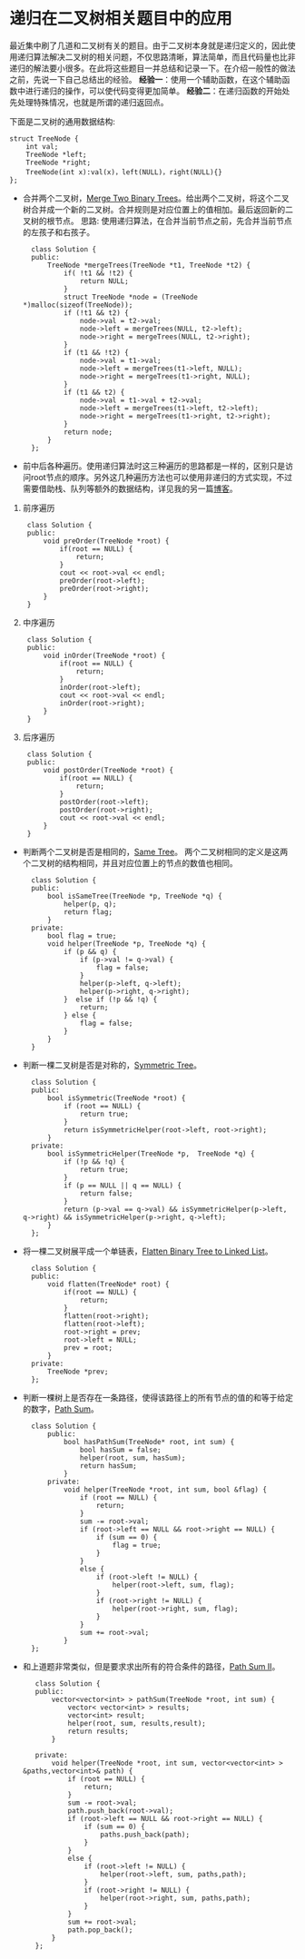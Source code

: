 # 递归在二叉树相关题目中的应用
最近集中刷了几道和二叉树有关的题目。由于二叉树本身就是递归定义的，因此使用递归算法解决二叉树的相关问题，不仅思路清晰，算法简单，而且代码量也比非递归的解法要小很多。在此将这些题目一并总结和记录一下。在介绍一般性的做法之前，先说一下自己总结出的经验。
**经验一**：使用一个辅助函数，在这个辅助函数中进行递归的操作，可以使代码变得更加简单。
**经验二**：在递归函数的开始处先处理特殊情况，也就是所谓的递归返回点。

下面是二叉树的通用数据结构:
    
    struct TreeNode {
        int val;
        TreeNode *left;
        TreeNode *right;
        TreeNode(int x):val(x)，left(NULL)，right(NULL){}
    };

* 合并两个二叉树，[Merge Two Binary Trees](https://leetcode.com/problems/merge-two-binary-trees/)。给出两个二叉树，将这个二叉树合并成一个新的二叉树。合并规则是对应位置上的值相加。最后返回新的二叉树的根节点。
思路: 使用递归算法，在合并当前节点之前，先合并当前节点的左孩子和右孩子。

        class Solution {
        public:
            TreeNode *mergeTrees(TreeNode *t1, TreeNode *t2) {
                if( !t1 && !t2) {
                    return NULL;
                }
                struct TreeNode *node = (TreeNode *)malloc(sizeof(TreeNode));
                if (!t1 && t2) {
                    node->val = t2->val;
                    node->left = mergeTrees(NULL, t2->left);
                    node->right = mergeTrees(NULL, t2->right);
                } 
                if (t1 && !t2) {
                    node->val = t1->val;
                    node->left = mergeTrees(t1->left, NULL);
                    node->right = mergeTrees(t1->right, NULL);
                }
                if (t1 && t2) {
                    node->val = t1->val + t2->val;
                    node->left = mergeTrees(t1->left, t2->left);
                    node->right = mergeTrees(t1->right, t2->right);
                }
                return node;
            }
        };
                
* 前中后各种遍历。使用递归算法时这三种遍历的思路都是一样的，区别只是访问root节点的顺序。另外这几种遍历方法也可以使用非递归的方式实现，不过需要借助栈、队列等额外的数据结构，详见我的另一篇[博客](http://www.tamarous.com/2017/10/09/several-ways-of-travel-tree/)。

1. 前序遍历

        class Solution {
        public:
            void preOrder(TreeNode *root) {
                if(root == NULL) {
                    return;
                }
                cout << root->val << endl;
                preOrder(root->left);
                preOrder(root->right);
            }
        }

2. 中序遍历

        class Solution {
        public:
            void inOrder(TreeNode *root) {
                if(root == NULL) {
                    return;
                }
                inOrder(root->left);
                cout << root->val << endl;
                inOrder(root->right);
            }
        }
    
3. 后序遍历

        class Solution {
        public:
            void postOrder(TreeNode *root) {
                if(root == NULL) {
                    return;
                }
                postOrder(root->left);
                postOrder(root->right);
                cout << root->val << endl;
            }
        }

* 判断两个二叉树是否是相同的，[Same Tree](https://leetcode.com/problems/same-tree/)。 两个二叉树相同的定义是这两个二叉树的结构相同，并且对应位置上的节点的数值也相同。

        class Solution {
        public:
            bool isSameTree(TreeNode *p, TreeNode *q) {
                helper(p, q);
                return flag;
            }
        private:
            bool flag = true;
            void helper(TreeNode *p, TreeNode *q) {
                if (p && q) {
                    if (p->val != q->val) {
                        flag = false;
                    }
                    helper(p->left, q->left);
                    helper(p->right, q->right);
                }  else if (!p && !q) {
                    return;
                } else {
                    flag = false;
                }
            }
        }

* 判断一棵二叉树是否是对称的，[Symmetric Tree](https://leetcode.com/problems/symmetric-tree/description/)。

        class Solution {
        public:
            bool isSymmetric(TreeNode *root) {
                if (root == NULL) {
                    return true;
                }
                return isSymmetricHelper(root->left, root->right);
            }
        private:
            bool isSymmetricHelper(TreeNode *p,  TreeNode *q) {
                if (!p && !q) {
                    return true;
                }
                if (p == NULL || q == NULL) {
                    return false;
                }
                return (p->val == q->val) && isSymmetricHelper(p->left, q->right) && isSymmetricHelper(p->right, q->left);
            }
        };

* 将一棵二叉树展平成一个单链表，[Flatten Binary Tree to Linked List](https://leetcode.com/problems/flatten-binary-tree-to-linked-list/description/)。
    
        class Solution {
        public:
            void flatten(TreeNode* root) {
                if(root == NULL) {
                    return;
                }
                flatten(root->right);
                flatten(root->left);
                root->right = prev;
                root->left = NULL;
                prev = root;
            }   
        private:
            TreeNode *prev;
        };
        
* 判断一棵树上是否存在一条路径，使得该路径上的所有节点的值的和等于给定的数字，[Path Sum](https://leetcode.com/problems/path-sum/)。

        class Solution {
            public:
                bool hasPathSum(TreeNode* root, int sum) {
                    bool hasSum = false;
                    helper(root, sum, hasSum);
                    return hasSum;
                }
            private:
                void helper(TreeNode *root, int sum, bool &flag) {
                    if (root == NULL) {
                        return;
                    }
                    sum -= root->val;
                    if (root->left == NULL && root->right == NULL) {
                        if (sum == 0) {
                            flag = true;
                        }
                    }
                    else {
                        if (root->left != NULL) {
                            helper(root->left, sum, flag);
                        } 
                        if (root->right != NULL) {
                            helper(root->right, sum, flag);
                        }
                    }
                    sum += root->val;
                }
        };

* 和上道题非常类似，但是要求求出所有的符合条件的路径，[Path Sum II](https://leetcode.com/problems/path-sum-ii/description/)。

         class Solution {
         public:
             vector<vector<int> > pathSum(TreeNode *root, int sum) {
                 vector< vector<int> > results;
                 vector<int> result;
                 helper(root, sum, results,result);
                 return results;
             }
        
         private:
             void helper(TreeNode *root, int sum, vector<vector<int> > &paths,vector<int>& path) {
                 if (root == NULL) {
                     return;
                 }
                 sum -= root->val;
                 path.push_back(root->val);
                 if (root->left == NULL && root->right == NULL) {
                     if (sum == 0) {
                         paths.push_back(path);
                     }
                 }
                 else {
                     if (root->left != NULL) {
                         helper(root->left, sum, paths,path);
                     }
                     if (root->right != NULL) {
                         helper(root->right, sum, paths,path);
                     }
                 }
                 sum += root->val;
                 path.pop_back();
             }
         };


